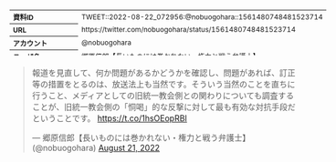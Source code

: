 <table style="font-size: 9pt; width: 610px; margin-bottom: 20px; height: 80px;">
<tbody>
    <tr>
        <th align=left>資料ID</th>
        <td align=left>TWEET::2022-08-22_072956:@nobuogohara::1561480748481523714</td>
    </tr>
    <tr>
        <th align=left>URL</th>
        <td align=left>https://twitter.com/nobuogohara/status/1561480748481523714</td>
    </tr>
    <tr>
        <th align=left>アカウント</th>
        <td align=left>@nobuogohara</td>
    </tr>
    <tr>
        <th align=left>ユーザ名</th>
        <td align=left>郷原信郎【長いものには巻かれない・権力と戦う弁護士】</td>
    </tr>
    <tr>
        <th align=left>ツイートの記録日時</th>
        <td align=left>created_at 2022-08-26_0345</td>
    </tr>
</tbody>
</table>
<blockquote class="twitter-tweet" data-width="450"  data-lang="ja"><p lang="ja" dir="ltr">報道を見直して、何か問題があるかどうかを確認し、問題があれば、訂正等の措置をとるのは、放送法上も当然です。そういう当然のことを直ちに行うこと、メディアとしての旧統一教会側との関わりについても調査することが、旧統一教会側の「恫喝」的な反撃に対して最も有効な対抗手段だということです。 <a href="https://t.co/1hsOEopRBI">https://t.co/1hsOEopRBI</a></p>&mdash; 郷原信郎【長いものには巻かれない・権力と戦う弁護士】 (@nobuogohara) <a href="https://twitter.com/nobuogohara/status/1561480748481523714?ref_src=twsrc%5Etfw">August 21, 2022</a></blockquote>
<script async src="https://platform.twitter.com/widgets.js" charset="utf-8"></script>


